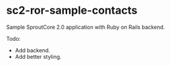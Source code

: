 sc2-ror-sample-contacts
=======================

Sample SproutCore 2.0 application with Ruby on Rails backend.

Todo:
* Add backend.
* Add better styling.
